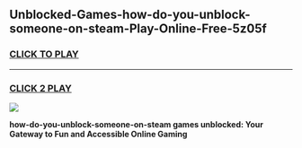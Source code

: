 
## Unblocked-Games-how-do-you-unblock-someone-on-steam-Play-Online-Free-5z05f
<h3>
<a href="https://premium76.site?title=how-do-you-unblock-someone-on-steam&ref=26A">CLICK TO PLAY</a></h3>
<hr>

<h3>
<a href="https://premium76.site?title=how-do-you-unblock-someone-on-steam&ref=26A">CLICK 2 PLAY</a>
  
</h3>

<a href="https://premium76.site?title=how-do-you-unblock-someone-on-steam&ref=26A"><img src="https://clearcache.store/games.png"></a>


**how-do-you-unblock-someone-on-steam games unblocked: Your Gateway to Fun and Accessible Online Gaming**
